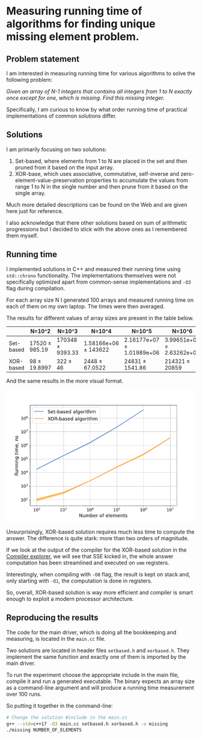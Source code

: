 # Measuring running time of algorithms for finding unique missing element problem.


## Problem statement

I am interested in measuring running time for various algorithms to solve the following problem:

*Given an array of N-1 integers that contains all integers from 1 to N exactly once except for one, which is missing. Find this missing integer.*

Specifically, I am curious to know by what order running time of practical implementations of common solutions differ.

## Solutions
I am primarily focusing on two solutions:

1. Set-based, where elements from 1 to N are placed in the set and then pruned from it based on the input array.
2. XOR-base, which uses associative, commutative, self-inverse and zero-element-value-preservation properties to accumulate the values from range 1 to N in the single number and then prune from it based on the single array.

Much more detailed descriptions can be found on the Web and are given here just for reference.

I also acknowledge that there other solutions based on sum of arithmetic progressions but I decided to stick with the above ones as I remembered them myself.

## Running time

I implemented solutions in C++ and measured their running time using `std::chrono` functionality. The implementations themselves were not specifically optimized apart from common-sense implementations and `-O3` flag during compilation.

For each array size N I generated 100 arrays and measured running time on each of them on my own laptop. The times were then averaged.

The results for different values of array sizes are present in the table below.


|       | N=10^2 |N=10^3 |N=10^4 |N=10^5 |N=10^6 |N=10^7 |
| ----------- | ----------- | ----------- | ----------- | ----------- | ----------- | ----------- |
| Set-based     |   17520 ± 985.19     | 170348 ± 9393.33 | 1.58166e+06 ± 143622 | 2.16177e+07 ± 1.01989e+06  |  3.99651e+08 ± 2.63262e+06 | -
| XOR-based   | 98 ± 19.8997  | 322 ± 46 | 2448 ± 67.0522 | 24831 ± 1541.86 | 214321 ± 20859 | 3.54288e+06 ± 135647

And the same  results in the more visual format.

![Running time plot](running_time.png)

Unsurprisingly, XOR-based solution requires much less time to compute the answer. The difference is quite stark: more than two orders of magnitude.

If we look at the output of the compiler for the XOR-based solution in the [Compiler explorer]((https://godbolt.org/z/czdeqb)), we will see that SSE kicked in, the whole answer computation has been streamlined and executed on `xmm` registers.

Interestingly, when compiling with `-O0` flag, the result is kept on stack and, only starting with `-O1`, the computation is done in registers.   

So, overall, XOR-based solution is way more efficient and compiler is smart enough to exploit a modern processor architecture.

## Reproducing the results

The code for the main driver, which is doing all the bookkeeping and measuring, is located in the `main.cc` file.

Two solutions are located in header files `setbased.h` and `xorbased.h`. They implement the same function and exactly one of them is imported by the main driver.

To run the experiment choose the appropriate include in the main file, compile it and run a generated executable.  The binary expects an array size as a command-line argument and will produce a running time measurement over 100 runs.

So putting it together in the command-line:

```bash
# Change the solution #include in the main.cc
g++ --std=c++17 -O3 main.cc setbased.h xorbased.h -o missing
./missing NUMBER_OF_ELEMENTS
```
